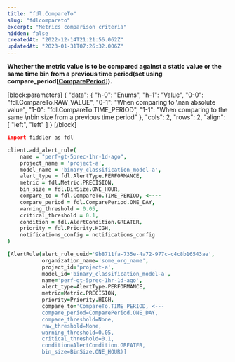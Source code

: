 ```yaml
---
title: "fdl.CompareTo"
slug: "fdlcompareto"
excerpt: "Metrics comparison criteria"
hidden: false
createdAt: "2022-12-14T21:21:56.062Z"
updatedAt: "2023-01-31T07:26:32.006Z"
---
```

**Whether the metric value is to be compared against a static value or the same time bin from a previous time period(set using compare_period\[[ComparePeriod](https://docs.fiddler.ai/v1.5/reference/fdlcompareperiod)]).**

[block:parameters]
{
  "data": {
    "h-0": "Enums",
    "h-1": "Value",
    "0-0": "fdl.CompareTo.RAW_VALUE",
    "0-1": "When comparing to  \nan absolute value",
    "1-0": "fdl.CompareTo.TIME_PERIOD",
    "1-1": "When comparing to the same  \nbin size from a previous time period"
  },
  "cols": 2,
  "rows": 2,
  "align": [
    "left",
    "left"
  ]
}
[/block]

```coffeescript Usage
import fiddler as fdl

client.add_alert_rule(
    name = "perf-gt-5prec-1hr-1d-ago",
    project_name = 'project-a',
    model_name = 'binary_classification_model-a',
    alert_type = fdl.AlertType.PERFORMANCE,
    metric = fdl.Metric.PRECISION,
    bin_size = fdl.BinSize.ONE_HOUR, 
    compare_to = fdl.CompareTo.TIME_PERIOD, <----
    compare_period = fdl.ComparePeriod.ONE_DAY,
    warning_threshold = 0.05,
    critical_threshold = 0.1,
    condition = fdl.AlertCondition.GREATER,
    priority = fdl.Priority.HIGH,
    notifications_config = notifications_config
)
```
```coffeescript Outputs
[AlertRule(alert_rule_uuid='9b8711fa-735e-4a72-977c-c4c8b16543ae',
           organization_name='some_org_name',
           project_id='project-a',
           model_id='binary_classification_model-a',
           name='perf-gt-5prec-1hr-1d-ago',
           alert_type=AlertType.PERFORMANCE,
           metric=Metric.PRECISION,
           priority=Priority.HIGH,
           compare_to='CompareTo.TIME_PERIOD, <---
           compare_period=ComparePeriod.ONE_DAY,
           compare_threshold=None,
           raw_threshold=None,
           warning_threshold=0.05,
           critical_threshold=0.1,
           condition=AlertCondition.GREATER,
           bin_size=BinSize.ONE_HOUR)]
```